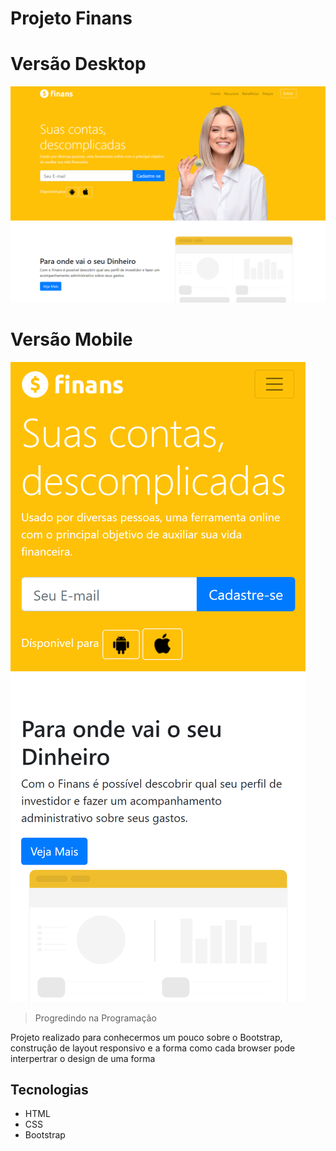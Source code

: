 # Projeto Finans

# Versão Desktop
![preview](./.github/desktop.png)


# Versão Mobile
![preview](./.github/mobile.png)

> Progredindo na Programação

Projeto realizado para conhecermos um pouco sobre o Bootstrap, construção de layout responsivo e a forma como cada browser pode interpertrar o design de uma forma


## Tecnologias

- HTML
- CSS
- Bootstrap
